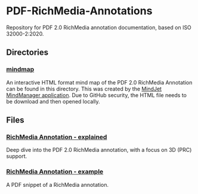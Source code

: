 # PDF-RichMedia-Annotations

Repository for PDF 2.0 RichMedia annotation documentation, based on ISO 32000-2:2020.

## Directories

### [mindmap](mindmap)

An interactive HTML format mind map of the PDF 2.0 RichMedia Annotation can be found in this directory. This was created by the [MindJet MindManager application](https://www.mindmanager.com/en/). Due to GitHub security, the HTML file needs to be download and then opened locally.

## Files

### [RichMedia Annotation - explained](RichMedia%20Annotation%20-%20explained.md)

Deep dive into the PDF 2.0 RichMedia annotation, with a focus on 3D (PRC) support.

### [RichMedia Annotation - example](RichMedia%20Annotation%20-%20example.md)

A PDF snippet of a RichMedia annotation.
